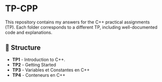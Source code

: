 # TP-CPP
This repository contains my answers for the C++ practical assignments (TP). Each folder corresponds to a different TP, including well-documented code and explanations.

## 📌 Structure
- **TP1** - Introduction to C++. 
- **TP2** - Getting Started
- **TP3** - Variables et Constantes en C++
- **TP4** - Conteneurs en C++

